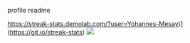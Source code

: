 profile readme





















https://streak-stats.demolab.com/?user=Yohannes-Mesay)](https://git.io/streak-stats)
![](https://github-readme-streak-stats.herokuapp.com/?user=Yohannes-Mesay&theme=dark&hide_border=false)<br/>
